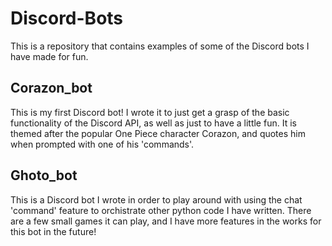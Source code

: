 # Discord-Bots
This is a repository that contains examples of some of the Discord bots I have made for fun.


## Corazon_bot
This is my first Discord bot! I wrote it to just get a grasp of the basic functionality of the Discord API, as well as just to have a little fun. It is themed after the popular One Piece character Corazon, and quotes him when prompted with one of his 'commands'.

## Ghoto_bot
This is a Discord bot I wrote in order to play around with using the chat 'command' feature to orchistrate other python code I have written. There are a few small games it can play, and I have more features in the works for this bot in the future!
